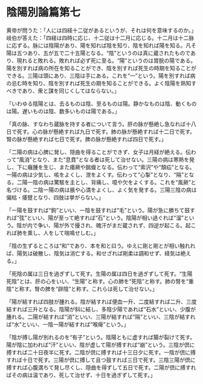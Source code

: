# 陰陽別論篇第七 #

黄帝が問うた：「人には四経十二従があるというが、それは何を意味するのか。」
岐伯が答えた：「四経は四時に応じ、十二従は十二月に応じる。十二月は十二脉に応ずる。脉には陰陽があり、陽を知れば陰を知り、陰を知れば陽を知る。凡そ陽は五つあり、五が五で二十五陽となる。“陰”というのは真に蔵されたものであり、現れると敗れる。敗れれば必ず死に至る。“陽”というのは胃脘の陽である。陽を別すれば病の所在を知ることができ、陰を別すれば死生の時期を知ることができる。三陽は頭にあり、三陰は手にある。これを“一”という。陽を別すれば病の忌む時を知り、陰を別すれば死生の期を知ることができる。よく陰陽を熟知すべきであり、衆と謀を同じくしてはならない。」

「いわゆる陰陽とは、去るものは陰、至るものは陽。静かなものは陰、動くものは陽。遅いものは陰、数多いものは陽である。」

「真の脉、すなわち蔵脉を持する者について言う。肝の脉が懸絶し急なれば十八日で死す。心の脉が懸絶すれば九日で死す。肺の脉が懸絶すれば十二日で死す。腎の脉が懸絶すれば七日で死す。脾の脉が懸絶すれば四日で死す。」

「二陽の病は心脾に発し、隠曲を得ることができず、女子は月経が絶える。伝わって“風消”となり、また“息賁”となる者は死して治せない。三陽の病は寒熱を発し、下に癰腫を生じ、また痿厥や腨蝮となる。伝わって“索沢”や“頽疝”となる。一陽の病は少気し、咳をよくし、泄をよくす。伝わって“心掣”となり、“隔”となる。二陽一陰の病は驚駭を主とし、背痛し、噫や欠をよくする。これを“風厥”と名づける。二陰一陽の病は脹や心満をよくし、よく気を発する。三陽三陰の病は偏枯・痿躄となり、四肢は挙がらない。」

「一陽を鼓すれば“鉤”といい、一陰を鼓すれば“毛”という。陽が急に勝ちて鼓すれば“弦”といい、陽が至って絶すれば“石”という。陰陽が相い過ぐれば“溜”という。陰が内で争い、陽が外で擾され、魄汗がまだ蔵されず、四逆が起こる。起これば肺を熏し、人をして喘鳴せしむ。」

「陰の生ずるところは“和”であり、本を和と曰う。ゆえに剛と剛とが相い触れれば、陽気は破散し、陰気は消亡する。和せざれば剛柔は調和せず、経気は絶える。」

「死陰の属は三日を過ぎずして死す。生陽の属は四日を過ぎずして死す。“生陽死陰”とは、肝の心をいい、“生陽”と称す。心の肺を“死陰”と称す。肺の腎を“重陰”と称す。腎の脾を“辟陰”と称す。これらは死して治せない。」

「陽が結すれば四肢が腫れる。陰が結すれば便血一升、二度結すれば二升、三度結すれば三升となる。陰陽が斜に結し、多陰少陽であれば“石水”といい、少腹が腫れる。二陽が結すれば“消”といい、三陽が結すれば“隔”といい、三陰が結すれば“水”といい、一陰一陽が結すれば“喉痺”という。」

「陰が搏し陽が別れるのを“有子”という。陰陽ともに虚すれば腸が裂けて死す。陽が陰に加われば“汗”といい、陰が虚して陽が搏すれば“崩”という。三陰が倶に搏すれば二十日夜半に死す。二陰が倶に搏すれば十三日夕に死す。一陰が倶に搏すれば十日で死す。三陽が倶に搏して且つ鼓すれば三日で死す。三陰三陽が倶に搏すれば心腹満ちて発し尽くし、隠曲を得ずして五日で死す。二陽が倶に搏すればその病は温であり、死して治せず、十日を過ぎずして死す。」

